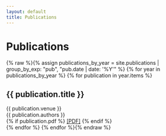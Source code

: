 ```yaml
---
layout: default
title: Publications
---
```


# Publications

{% raw %}{% assign publications_by_year = site.publications | group_by_exp: "pub", "pub.date | date: '%Y'" %}
{% for year in publications_by_year %}
{% for publication in year.items %}
<div class="publication">
    <h2>{{ publication.title }}</h2>
    <div class="venue">{{ publication.venue }}</div>
    <div class="authors">{{ publication.authors }}</div>
    <div class="controls">
        {% if publication.pdf %}
        <a href="{{ publication.pdf }}" class="pdf-button">[PDF]</a>
        {% endif %}
    </div>
</div>
{% endfor %}
{% endfor %}{% endraw %} 